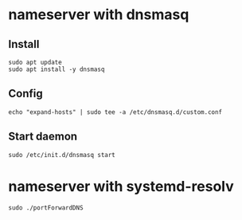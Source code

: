 # nameserver with dnsmasq

## Install

```
sudo apt update
sudo apt install -y dnsmasq
```

## Config

```
echo "expand-hosts" | sudo tee -a /etc/dnsmasq.d/custom.conf
```

## Start daemon

```
sudo /etc/init.d/dnsmasq start
```

# nameserver with systemd-resolv

```
sudo ./portForwardDNS
```
